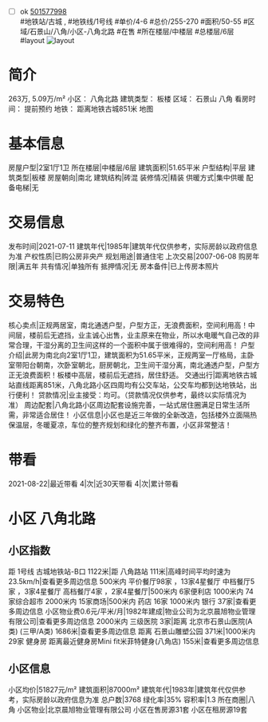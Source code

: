 - [ ] ok [501577998](https://bj.5i5j.com/ershoufang/501577998.html)  
 #地铁站/古城 ,  #地铁线/1号线
#单价/4-6 #总价/255-270 #面积/50-55   #区域/石景山/八角/小区-八角北路 #在售 #所在楼层/中楼层 #总楼层/6层 #layout 
![layout](http://image2a.5i5j.com/bdir/layout/beaf4761300441189d2695cf585b578a.jpg_P5.jpg) 
# 简介 
 263万,  5.09万/m² 
小区： 八角北路
建筑类型： 板楼
区域： 石景山 八角
看房时间： 提前预约
地铁： 距离地铁古城851米 地图
# 基本信息 
 房屋户型|2室1厅1卫
所在楼层|中楼层/6层
建筑面积|51.65平米
户型结构|平层
建筑类型|板楼
房屋朝向|南北
建筑结构|砖混
装修情况|精装
供暖方式|集中供暖
配备电梯|无
# 交易信息 
 发布时间|2021-07-11
建筑年代|1985年|建筑年代仅供参考，实际房龄以政府信息为准
产权性质|已购公房非央产
规划用途|普通住宅
上次交易|2007-06-08
购房年限|满五年
共有情况|单独所有
抵押情况|无
房本备件|已上传房本照片
# 交易特色 
 核心卖点|正规两居室，南北通透户型，户型方正，无浪费面积，空间利用高！中间层，楼前后无遮挡，业主诚心出售，业主原来在物业，所以水电暖气自己改的非常合理，干湿分离的卫生间这样的一个面积中属于很难得的，空间利用高！
户型介绍|此房为南北向2室1厅1卫，建筑面积为51.65平米，正规两室一厅格局，主卧室带阳台朝南，次卧室朝北，厨房朝北，卫生间干湿分离，南北通透户型，户型方正无浪费面积！板楼中高层，楼前后无遮挡，居住舒适。
交通出行|距离地铁古城站直线距离851米，八角北路小区四周均有公交车站，公交车均都到达地铁站，出行便利！
贷款情况|业主接受：均可。（贷款情况仅供参考，最终以实际情况为准）
周边配套|八角北路小区周边配套设施完善，一站式居住圈满足日常生活所需，非常适合居住！
小区信息|小区也是近三年做的全新改造，包括楼外立面隔热保温层，冬暖夏凉，车位的整齐规划和绿化的整齐布置，小区非常整洁！
# 带看 
 2021-08-22|最近带看	 4|次|近30天带看	 4|次|累计带看
# 小区 八角北路
## 小区指数 
 距 1号线 古城地铁站-B口 1122米|距 八角路站 111米|高峰时间平均时速为23.5km/h|查看更多周边信息
500米内 平价餐厅98家 ，13家4星餐厅
中档餐厅5家 ，3家4星餐厅
高档餐厅4家 ，2家4星餐厅|500米内 6家便利店
1000米内 74家综合超市
2000米内 15家商场|500米内 药店 16家
1000米内 银行 37家|查看更多周边信息
小区物业费0.6元/平米/月|1982年建成|物业公司为北京晨旭物业管理有限公司|查看更多周边信息
2000米内 三级医院 3家|距离 北京市石景山医院(A类) (三甲/A类) 1686米|查看更多周边信息
距离 石景山雕塑公园 371米|1000米内 29家 健身房
距离最近健身房Mini fit米菲特健身(八角店) 155米|查看更多周边信息
## 小区信息 
 小区均价|51827元/m²
建筑面积|87000m²
建筑年代|1983年|建筑年代仅供参考，实际房龄以政府信息为准
总户数|3768
绿化率|35%
容积率|1.3
所在商圈|八角
小区物业|北京晨旭物业管理有限公司
小区在售房源31套
小区在租房源19套
